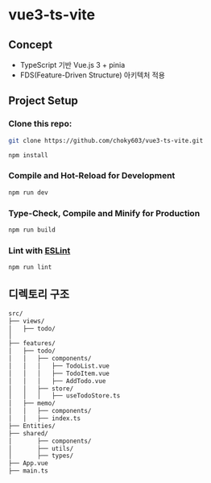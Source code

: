# vue3-ts-vite

## Concept

- TypeScript 기반 Vue.js 3 + pinia
- FDS(Feature-Driven Structure) 아키텍처 적용

## Project Setup

### Clone this repo:

```sh
git clone https://github.com/choky603/vue3-ts-vite.git
```

```sh
npm install
```

### Compile and Hot-Reload for Development

```sh
npm run dev
```

### Type-Check, Compile and Minify for Production

```sh
npm run build
```

### Lint with [ESLint](https://eslint.org/)

```sh
npm run lint
```

## 디렉토리 구조

```bash
src/
├── views/
│   ├── todo/
│
├── features/
│   ├── todo/
│   │   ├── components/
│   │   │   ├── TodoList.vue
│   │   │   ├── TodoItem.vue
│   │   │   ├── AddTodo.vue
│   │   ├── store/
│   │   │   ├── useTodoStore.ts
│   ├── memo/
│   │   ├── components/
│   │   ├── index.ts
├── Entities/
├── shared/
│       ├── components/
│       ├── utils/
│       ├── types/
├── App.vue
├── main.ts
```
